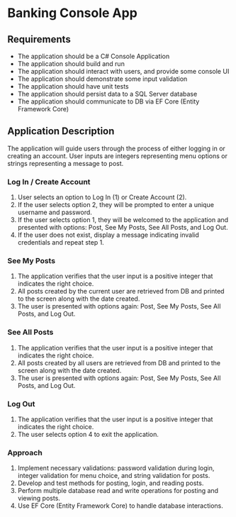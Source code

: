# Banking Console App

## Requirements
- The application should be a C# Console Application
- The application should build and run
- The application should interact with users, and provide some console UI
- The application should demonstrate some input validation
- The application should have unit tests
- The application should persist data to a SQL Server database
- The application should communicate to DB via EF Core (Entity Framework Core)

## Application Description
The application will guide users through the process of either logging in or creating an account. User inputs are integers representing menu options or strings representing a message to post.

### Log In / Create Account
1. User selects an option to Log In (1) or Create Account (2).
2. If the user selects option 2, they will be prompted to enter a unique username and password.
3. If the user selects option 1, they will be welcomed to the application and presented with options: Post, See My Posts, See All Posts, and Log Out.
4. If the user does not exist, display a message indicating invalid credentials and repeat step 1.

### See My Posts
1. The application verifies that the user input is a positive integer that indicates the right choice.
2. All posts created by the current user are retrieved from DB and printed to the screen along with the date created.
4. The user is presented with options again: Post, See My Posts, See All Posts, and Log Out.

### See All Posts
1. The application verifies that the user input is a positive integer that indicates the right choice.
2. All posts created by all users are retrieved from DB and printed to the screen along with the date created.
4. The user is presented with options again: Post, See My Posts, See All Posts, and Log Out.

### Log Out
1. The application verifies that the user input is a positive integer that indicates the right choice.
2. The user selects option 4 to exit the application.

### Approach
1. Implement necessary validations: password validation during login, integer validation for menu choice, and string validation for posts.
2. Develop and test methods for posting, login, and reading posts.
3. Perform multiple database read and write operations for posting and viewing posts.
4. Use EF Core (Entity Framework Core) to handle database interactions.

